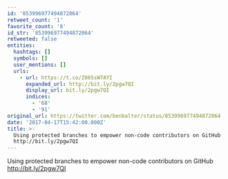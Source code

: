 ```yaml
---
id: '853996977494872064'
retweet_count: '1'
favorite_count: '8'
id_str: '853996977494872064'
retweeted: false
entities:
  hashtags: []
  symbols: []
  user_mentions: []
  urls:
    - url: https://t.co/Z065sW7AYI
      expanded_url: http://bit.ly/2pgw7QI
      display_url: bit.ly/2pgw7QI
      indices:
        - '68'
        - '91'
original_url: https://twitter.com/benbalter/status/853996977494872064
date: '2017-04-17T15:42:00.000Z'
title: >-
  Using protected branches to empower non-code contributors on GitHub
  http://bit.ly/2pgw7QI
---
```


Using protected branches to empower non-code contributors on GitHub http://bit.ly/2pgw7QI